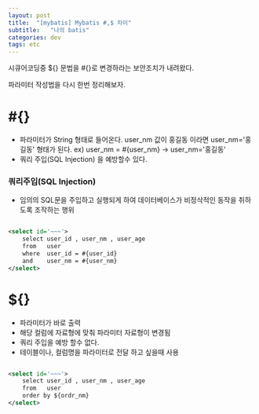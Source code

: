 ```yaml
---
layout: post
title:  "[mybatis] Mybatis #,$ 차이"
subtitle:   "나의 batis"
categories: dev
tags: etc
---
```


시큐어코딩중 ${} 문법을 #{}로 변경하라는 보안조치가 내려왔다.


파라미터 작성법을 다시 한번 정리해보자.


# #{}
- 파라미터가 String 형태로 들어온다.  user_nm 값이 홍길동 이라면 user_nm='홍길동' 형태가 된다. ex)  user_nm = #{user_nm}   -> user_nm='홍길동'
- 쿼리 주입(SQL Injection) 을 예방할수 있다. 

### 쿼리주입(SQL Injection)
- 임의의 SQL문을 주입하고 실행되게 하여 데이터베이스가 비정삭적인 동작을 취하도록 조작하는 행위


```xml

<select id='~~~'>
    select user_id , user_nm , user_age
    from   user
    where  user_id = #{user_id}
    and    user_nm = #{user_nm}
</select>

```


# ${}
- 파라미터가 바로 출력
- 해당 컬럼에 자료형에 맞춰 파라미터 자료형이 변경됨
- 쿼리 주입을 예방 할수 없다.
- 테이블이나, 컬럼명을 파라미터로 전달 하고 싶을때 사용

```xml

<select id='~~~'>
    select user_id , user_nm , user_age
    from   user
    order by ${ordr_nm} 
</select>

```